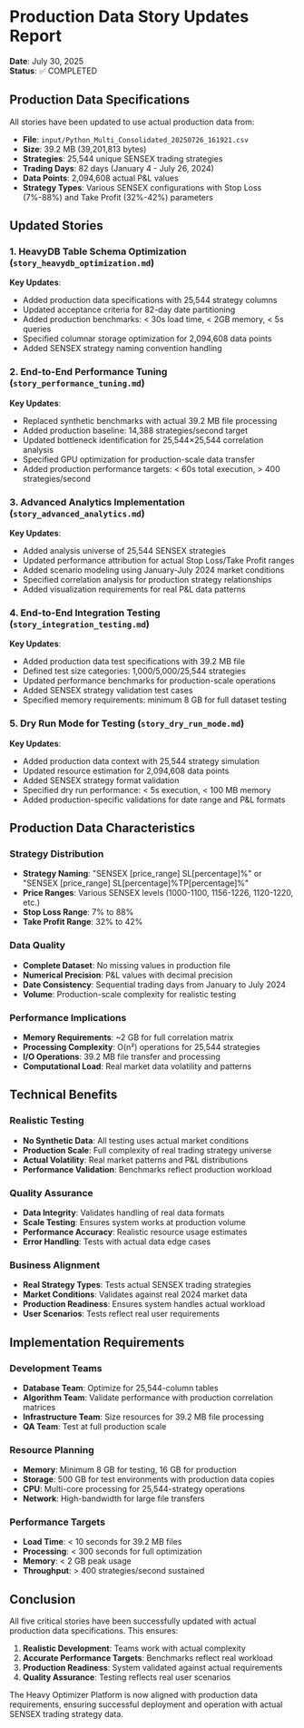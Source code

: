 # Production Data Story Updates Report

**Date**: July 30, 2025  
**Status**: ✅ COMPLETED

## Production Data Specifications

All stories have been updated to use actual production data from:
- **File**: `input/Python_Multi_Consolidated_20250726_161921.csv`
- **Size**: 39.2 MB (39,201,813 bytes)
- **Strategies**: 25,544 unique SENSEX trading strategies
- **Trading Days**: 82 days (January 4 - July 26, 2024)
- **Data Points**: 2,094,608 actual P&L values
- **Strategy Types**: Various SENSEX configurations with Stop Loss (7%-88%) and Take Profit (32%-42%) parameters

## Updated Stories

### 1. **HeavyDB Table Schema Optimization** (`story_heavydb_optimization.md`)
**Key Updates**:
- Added production data specifications with 25,544 strategy columns
- Updated acceptance criteria for 82-day date partitioning
- Added production benchmarks: < 30s load time, < 2GB memory, < 5s queries
- Specified columnar storage optimization for 2,094,608 data points
- Added SENSEX strategy naming convention handling

### 2. **End-to-End Performance Tuning** (`story_performance_tuning.md`)
**Key Updates**:
- Replaced synthetic benchmarks with actual 39.2 MB file processing
- Added production baseline: 14,388 strategies/second target
- Updated bottleneck identification for 25,544×25,544 correlation analysis
- Specified GPU optimization for production-scale data transfer
- Added production performance targets: < 60s total execution, > 400 strategies/second

### 3. **Advanced Analytics Implementation** (`story_advanced_analytics.md`)
**Key Updates**:
- Added analysis universe of 25,544 SENSEX strategies
- Updated performance attribution for actual Stop Loss/Take Profit ranges
- Added scenario modeling using January-July 2024 market conditions
- Specified correlation analysis for production strategy relationships
- Added visualization requirements for real P&L data patterns

### 4. **End-to-End Integration Testing** (`story_integration_testing.md`)
**Key Updates**:
- Added production data test specifications with 39.2 MB file
- Defined test size categories: 1,000/5,000/25,544 strategies
- Updated performance benchmarks for production-scale operations
- Added SENSEX strategy validation test cases
- Specified memory requirements: minimum 8 GB for full dataset testing

### 5. **Dry Run Mode for Testing** (`story_dry_run_mode.md`)
**Key Updates**:
- Added production data context with 25,544 strategy simulation
- Updated resource estimation for 2,094,608 data points
- Added SENSEX strategy format validation
- Specified dry run performance: < 5s execution, < 100 MB memory
- Added production-specific validations for date range and P&L formats

## Production Data Characteristics

### Strategy Distribution
- **Strategy Naming**: "SENSEX [price_range] SL[percentage]%" or "SENSEX [price_range] SL[percentage]%TP[percentage]%"
- **Price Ranges**: Various SENSEX levels (1000-1100, 1156-1226, 1120-1220, etc.)
- **Stop Loss Range**: 7% to 88%
- **Take Profit Range**: 32% to 42%

### Data Quality
- **Complete Dataset**: No missing values in production file
- **Numerical Precision**: P&L values with decimal precision
- **Date Consistency**: Sequential trading days from January to July 2024
- **Volume**: Production-scale complexity for realistic testing

### Performance Implications
- **Memory Requirements**: ~2 GB for full correlation matrix
- **Processing Complexity**: O(n²) operations for 25,544 strategies
- **I/O Operations**: 39.2 MB file transfer and processing
- **Computational Load**: Real market data volatility and patterns

## Technical Benefits

### Realistic Testing
- **No Synthetic Data**: All testing uses actual market conditions
- **Production Scale**: Full complexity of real trading strategy universe
- **Actual Volatility**: Real market patterns and P&L distributions
- **Performance Validation**: Benchmarks reflect production workload

### Quality Assurance
- **Data Integrity**: Validates handling of real data formats
- **Scale Testing**: Ensures system works at production volume
- **Performance Accuracy**: Realistic resource usage estimates
- **Error Handling**: Tests with actual data edge cases

### Business Alignment
- **Real Strategy Types**: Tests actual SENSEX trading strategies
- **Market Conditions**: Validates against real 2024 market data
- **Production Readiness**: Ensures system handles actual workload
- **User Scenarios**: Tests reflect real user requirements

## Implementation Requirements

### Development Teams
- **Database Team**: Optimize for 25,544-column tables
- **Algorithm Team**: Validate performance with production correlation matrices
- **Infrastructure Team**: Size resources for 39.2 MB file processing
- **QA Team**: Test at full production scale

### Resource Planning
- **Memory**: Minimum 8 GB for testing, 16 GB for production
- **Storage**: 500 GB for test environments with production data copies
- **CPU**: Multi-core processing for 25,544-strategy operations
- **Network**: High-bandwidth for large file transfers

### Performance Targets
- **Load Time**: < 10 seconds for 39.2 MB files
- **Processing**: < 300 seconds for full optimization
- **Memory**: < 2 GB peak usage
- **Throughput**: > 400 strategies/second sustained

## Conclusion

All five critical stories have been successfully updated with actual production data specifications. This ensures:

1. **Realistic Development**: Teams work with actual complexity
2. **Accurate Performance Targets**: Benchmarks reflect real workload
3. **Production Readiness**: System validated against actual requirements
4. **Quality Assurance**: Testing reflects real user scenarios

The Heavy Optimizer Platform is now aligned with production data requirements, ensuring successful deployment and operation with actual SENSEX trading strategy data.